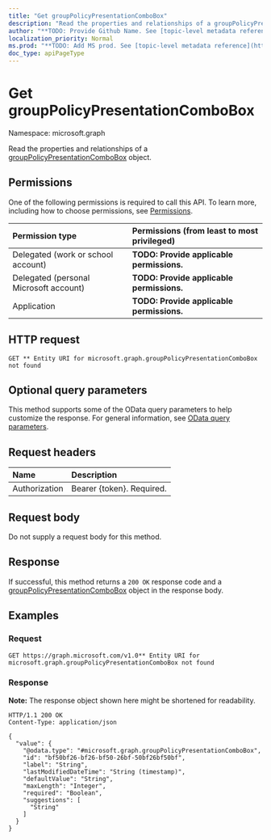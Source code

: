 ```yaml
---
title: "Get groupPolicyPresentationComboBox"
description: "Read the properties and relationships of a groupPolicyPresentationComboBox object."
author: "**TODO: Provide Github Name. See [topic-level metadata reference](https://msgo.azurewebsites.net/add/document/guidelines/metadata.html#topic-level-metadata)**"
localization_priority: Normal
ms.prod: "**TODO: Add MS prod. See [topic-level metadata reference](https://msgo.azurewebsites.net/add/document/guidelines/metadata.html#topic-level-metadata)**"
doc_type: apiPageType
---
```


# Get groupPolicyPresentationComboBox
Namespace: microsoft.graph



Read the properties and relationships of a [groupPolicyPresentationComboBox](../resources/grouppolicypresentationcombobox.md) object.

## Permissions
One of the following permissions is required to call this API. To learn more, including how to choose permissions, see [Permissions](/graph/permissions-reference).

|Permission type|Permissions (from least to most privileged)|
|:---|:---|
|Delegated (work or school account)|**TODO: Provide applicable permissions.**|
|Delegated (personal Microsoft account)|**TODO: Provide applicable permissions.**|
|Application|**TODO: Provide applicable permissions.**|

## HTTP request

<!-- {
  "blockType": "ignored"
}
-->
``` http
GET ** Entity URI for microsoft.graph.groupPolicyPresentationComboBox not found
```

## Optional query parameters
This method supports some of the OData query parameters to help customize the response. For general information, see [OData query parameters](/graph/query-parameters).

## Request headers
|Name|Description|
|:---|:---|
|Authorization|Bearer {token}. Required.|

## Request body
Do not supply a request body for this method.

## Response

If successful, this method returns a `200 OK` response code and a [groupPolicyPresentationComboBox](../resources/grouppolicypresentationcombobox.md) object in the response body.

## Examples

### Request
<!-- {
  "blockType": "request",
  "name": "get_grouppolicypresentationcombobox"
}
-->
``` http
GET https://graph.microsoft.com/v1.0** Entity URI for microsoft.graph.groupPolicyPresentationComboBox not found
```


### Response
**Note:** The response object shown here might be shortened for readability.
<!-- {
  "blockType": "response",
  "truncated": true,
  "@odata.type": "microsoft.graph.groupPolicyPresentationComboBox"
}
-->
``` http
HTTP/1.1 200 OK
Content-Type: application/json

{
  "value": {
    "@odata.type": "#microsoft.graph.groupPolicyPresentationComboBox",
    "id": "bf50bf26-bf26-bf50-26bf-50bf26bf50bf",
    "label": "String",
    "lastModifiedDateTime": "String (timestamp)",
    "defaultValue": "String",
    "maxLength": "Integer",
    "required": "Boolean",
    "suggestions": [
      "String"
    ]
  }
}
```

